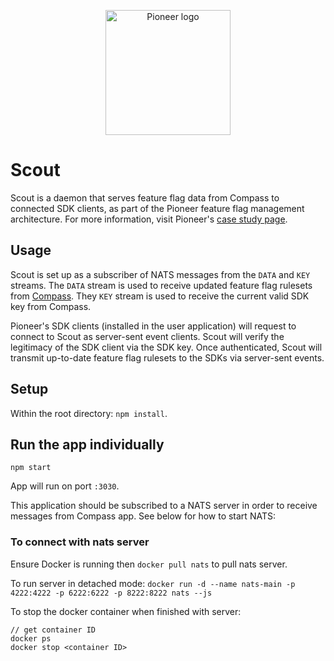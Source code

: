 <p align="center">
    <img src="https://user-images.githubusercontent.com/56378698/127357452-1b57af9c-be5a-42ff-aecb-bd2e2c006716.png" alt="Pioneer logo" width="200" height="200">
</p>

# Scout

Scout is a daemon that serves feature flag data from Compass to connected SDK clients, as part of the Pioneer feature flag management architecture. For more information, visit Pioneer's [case study page](https://pioneer-io.github.io/).

## Usage
Scout is set up as a subscriber of NATS messages from the `DATA` and `KEY` streams. The `DATA` stream is used to receive updated feature flag rulesets from [Compass](https://github.com/pioneer-io/compass/blob/main/README.md). They `KEY` stream is used to receive the current valid SDK key from Compass.

Pioneer's SDK clients (installed in the user application) will request to connect to Scout as server-sent event clients.  Scout will verify the legitimacy of the SDK client via the SDK key.  Once authenticated, Scout will transmit up-to-date feature flag rulesets to the SDKs via server-sent events.


## Setup
Within the root directory: `npm install`.

## Run the app individually
`npm start`

App will run on port `:3030`.

This application should be subscribed to a NATS server in order to receive messages from Compass app. See below for how to start NATS:

### To connect with nats server

Ensure Docker is running then `docker pull nats` to pull nats server.

To run server in detached mode: `docker run -d --name nats-main -p 4222:4222 -p 6222:6222 -p 8222:8222 nats --js`

To stop the docker container when finished with server:
```
// get container ID
docker ps
docker stop <container ID>
```

